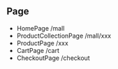 ## Page

* HomePage /mall
* ProductCollectionPage /mall/xxx
* ProductPage /xxx
* CartPage /cart
* CheckoutPage /checkout
